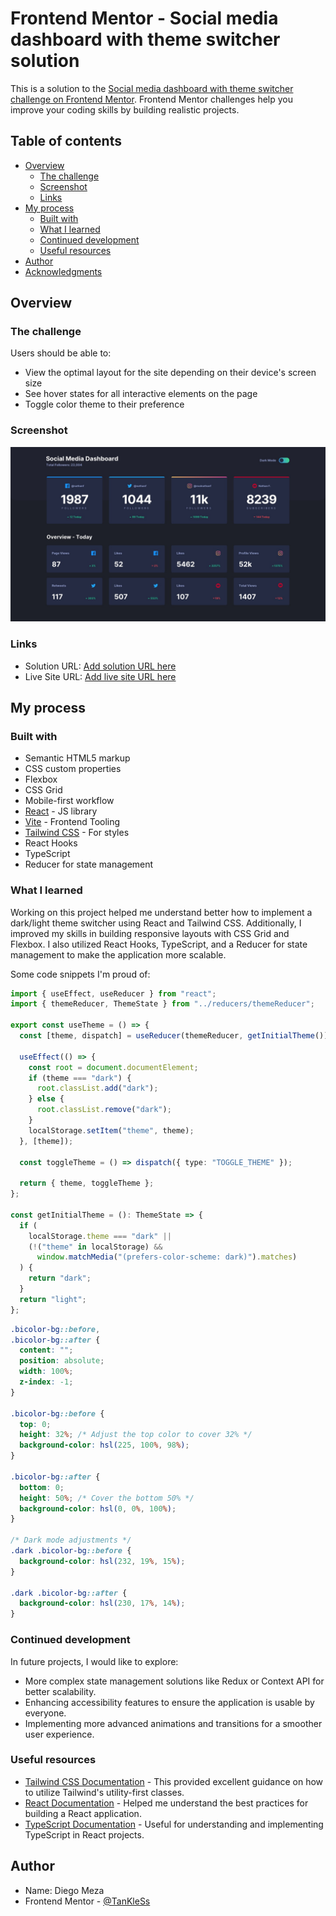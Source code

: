 # Frontend Mentor - Social media dashboard with theme switcher solution

This is a solution to the [Social media dashboard with theme switcher challenge on Frontend Mentor](https://www.frontendmentor.io/challenges/social-media-dashboard-with-theme-switcher-6oY8ozp_H). Frontend Mentor challenges help you improve your coding skills by building realistic projects.

## Table of contents

- [Overview](#overview)
  - [The challenge](#the-challenge)
  - [Screenshot](#screenshot)
  - [Links](#links)
- [My process](#my-process)
  - [Built with](#built-with)
  - [What I learned](#what-i-learned)
  - [Continued development](#continued-development)
  - [Useful resources](#useful-resources)
- [Author](#author)
- [Acknowledgments](#acknowledgments)

## Overview

### The challenge

Users should be able to:

- View the optimal layout for the site depending on their device's screen size
- See hover states for all interactive elements on the page
- Toggle color theme to their preference

### Screenshot

![Screenshot](./design/desktop-design-dark.jpg)

### Links

- Solution URL: [Add solution URL here](https://www.frontendmentor.io/solutions/dashboard-social-media---react---ts-9Vb5xtUu--)
- Live Site URL: [Add live site URL here]([https://your-live-site-url.com](https://dashboard-socialmedia.netlify.app/))

## My process

### Built with

- Semantic HTML5 markup
- CSS custom properties
- Flexbox
- CSS Grid
- Mobile-first workflow
- [React](https://reactjs.org/) - JS library
- [Vite](https://vitejs.dev/) - Frontend Tooling
- [Tailwind CSS](https://tailwindcss.com/) - For styles
- React Hooks
- TypeScript
- Reducer for state management

### What I learned

Working on this project helped me understand better how to implement a dark/light theme switcher using React and Tailwind CSS. Additionally, I improved my skills in building responsive layouts with CSS Grid and Flexbox. I also utilized React Hooks, TypeScript, and a Reducer for state management to make the application more scalable.

Some code snippets I'm proud of:

```typescript
import { useEffect, useReducer } from "react";
import { themeReducer, ThemeState } from "../reducers/themeReducer";

export const useTheme = () => {
  const [theme, dispatch] = useReducer(themeReducer, getInitialTheme());

  useEffect(() => {
    const root = document.documentElement;
    if (theme === "dark") {
      root.classList.add("dark");
    } else {
      root.classList.remove("dark");
    }
    localStorage.setItem("theme", theme);
  }, [theme]);

  const toggleTheme = () => dispatch({ type: "TOGGLE_THEME" });

  return { theme, toggleTheme };
};

const getInitialTheme = (): ThemeState => {
  if (
    localStorage.theme === "dark" ||
    (!("theme" in localStorage) &&
      window.matchMedia("(prefers-color-scheme: dark)").matches)
  ) {
    return "dark";
  }
  return "light";
};
```

```css
.bicolor-bg::before,
.bicolor-bg::after {
  content: "";
  position: absolute;
  width: 100%;
  z-index: -1;
}

.bicolor-bg::before {
  top: 0;
  height: 32%; /* Adjust the top color to cover 32% */
  background-color: hsl(225, 100%, 98%);
}

.bicolor-bg::after {
  bottom: 0;
  height: 50%; /* Cover the bottom 50% */
  background-color: hsl(0, 0%, 100%);
}

/* Dark mode adjustments */
.dark .bicolor-bg::before {
  background-color: hsl(232, 19%, 15%);
}

.dark .bicolor-bg::after {
  background-color: hsl(230, 17%, 14%);
}
```

### Continued development

In future projects, I would like to explore:

- More complex state management solutions like Redux or Context API for better scalability.
- Enhancing accessibility features to ensure the application is usable by everyone.
- Implementing more advanced animations and transitions for a smoother user experience.

### Useful resources

- [Tailwind CSS Documentation](https://tailwindcss.com/docs) - This provided excellent guidance on how to utilize Tailwind's utility-first classes.
- [React Documentation](https://reactjs.org/docs/getting-started.html) - Helped me understand the best practices for building a React application.
- [TypeScript Documentation](https://www.typescriptlang.org/docs/) - Useful for understanding and implementing TypeScript in React projects.

## Author

- Name: Diego Meza
- Frontend Mentor - [@TanKleSs](https://www.frontendmentor.io/profile/TanKleSs10)
